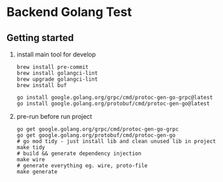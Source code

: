 # Backend Golang Test

## Getting started

1. install main tool for develop
    ```shell
    brew install pre-commit
    brew install golangci-lint
    brew upgrade golangci-lint
    brew install buf
   
    go install google.golang.org/grpc/cmd/protoc-gen-go-grpc@latest
	go install google.golang.org/protobuf/cmd/protoc-gen-go@latest
    ```

2. pre-run before run project
    ```shell
    go get google.golang.org/grpc/cmd/protoc-gen-go-grpc
    go get google.golang.org/protobuf/cmd/protoc-gen-go
    # go mod tidy - just install lib and clean unused lib in project
    make tidy
    # build && generate dependency injection
    make wire
    # generate everything eg. wire, proto-file
    make generate
    ```
